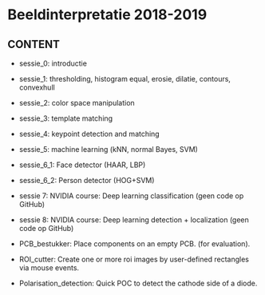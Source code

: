 # Beeldinterpretatie 2018-2019

## CONTENT
- sessie_0: introductie
- sessie_1: thresholding, histogram equal, erosie, dilatie, contours, convexhull
- sessie_2: color space manipulation
- sessie_3: template matching
- sessie_4: keypoint detection and matching
- sessie_5: machine learning (kNN, normal Bayes, SVM)
- sessie_6_1: Face detector (HAAR, LBP)
- sessie_6_2: Person detector (HOG+SVM)
- sessie 7: NVIDIA course: Deep learning classification (geen code op GitHub)
- sessie 8: NVIDIA course: Deep learning detection + localization (geen code op GitHub)

- PCB_bestukker: Place components on an empty PCB. (for evaluation).
- ROI_cutter: Create one or more roi images by user-defined rectangles via mouse events.
- Polarisation_detection: Quick POC to detect the cathode side of a diode.
